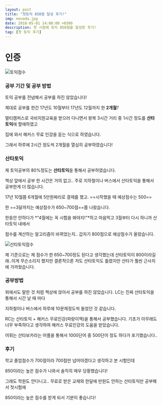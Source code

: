 ```yaml
---
layout: post
title: "첫토익 850점 달성 후기!"
img: nevada.jpg
date: 2018-05-01 14:00:00 +0300
description: 첫 시험에 토익 850점을 달성한 후기!
tag: [첫 토익 후기]
---
```


# 인증

![토익점수]({{site.url}}/assets/img/toeicscore2.png)

### 공부 기간 및 공부 방법

토익 공부를 전념해서 공부를 하진 않았습니다!

제대로 공부를 한건 17년도 10월부터 17년도 12월까지 한 **2개월**?

멀티캠퍼스로 국비지원교육을 받으러 다니면서 왕복 3시간 거리 중 1시간 정도를 **산타토익**에 할애하였고

집에 와서 해커스 무료 인강을 듣는 식으로 하였습니다.

그래서 하루에 2시간 정도씩 2개월을 열심히 공부하였습니다!



### 산타토익

제 토익공부의 80%정도는 **산타토익**을 통해서 공부하였습니다.

책상 앞에서 공부 한 시간은 거의 없고.. 주로 지하철이나 버스에서 산타토익을 통해서 공부한게 더 많습니다.

17년 10월쯤 6개월에 5만원짜리로 결제를 했고. ==시작했을 때 예상점수는 500== 

한 ==3달까지는 예상점수가 650~700점==쯤 나왔습니다.

한동안 안하다가 *"4월에는 꼭 시험을 봐야지!"*하고 마음먹고 3월부터 다시 하니까 산타토익 내에서

점수를 계산하는 알고리즘이 바뀌었는지.. 갑자기 800점으로 예상점수가 올랐습니다.

![산타토익점수]({{site.url}}/assets/img/santatoeicscore.jpg)

제 기준으로는 제 점수가 한 650~700정도 된다고 생각했는데 산타토익이 800이라길래..이게 무슨소리지 했지만 결론적으론 저도 산타토익도 틀렸지만 산타가 훨씬 근사치에 가까웠습니다.

### 공부방법

위에서도 말한 것 처럼 책상에 앉아서 공부를 하진 않았습니다. LC는 진짜 산타토익을 통해서 시간 날 때 마다

지하철이나 버스에서 하루에 10문제정도씩 들었던 것 같습니다.

RC는 산타토익 + 해커스 무료인강(파랑이책)을 통해서 공부했습니다. 기초가 아무래도 너무 부족하다고 생각하여 해커스 무료인강의 도움을 받았습니다.

어휘는 산타보카라는 어플을 통해서 1000단어 중 500단어 정도 하다가 포기했습니다..

### 후기

학교 졸업점수가 700점이라 700점만 넘어야겠다고 생각하고 본 시험인데

850이라는 높은 점수가 나와서 솔직히 매우 당황했습니다!

그래도 학원도 안다니고.. 무료로 받은 교재와 한달에 만원도 안하는 산타토익만 공부해서 첫시험에

850이라는 높은 점수를 받게 되서 기분이 좋습니다!